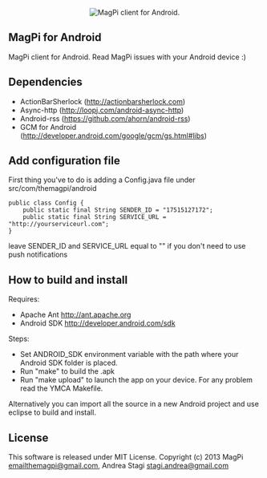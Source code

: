 <p align="center">
  <img src="https://raw.github.com/astagi/magpi-android/master/pub/TheMagPi.png" alt="MagPi client for Android."/>
</p>

MagPi for Android
-----------

MagPi client for Android. Read MagPi issues with your Android device :)

Dependencies
------------

- ActionBarSherlock (http://actionbarsherlock.com)
- Async-http (http://loopj.com/android-async-http)
- Android-rss (https://github.com/ahorn/android-rss)
- GCM for Android (http://developer.android.com/google/gcm/gs.html#libs)

Add configuration file
----------------------

First thing you've to do is adding a Config.java file under src/com/themagpi/android

	public class Config {
		public static final String SENDER_ID = "17515127172";
		public static final String SERVICE_URL = "http://yourserviceurl.com";
	}

leave SENDER_ID and SERVICE_URL equal to "" if you don't need to use push notifications

How to build and install
------------------------

Requires:

- Apache Ant http://ant.apache.org
- Android SDK http://developer.android.com/sdk

Steps:

- Set ANDROID_SDK environment variable with the path where your Android SDK folder is placed.
- Run "make" to build the .apk
- Run "make upload" to launch the app on your device. For any problem read the YMCA Makefile.

Alternatively you can import all the source in a new Android project and use eclipse to build and install.

License
-------

This software is released under MIT License. Copyright (c) 2013 MagPi <emailthemagpi@gmail.com>, Andrea Stagi <stagi.andrea@gmail.com>
